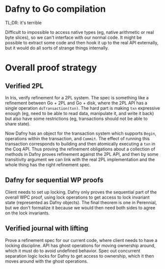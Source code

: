 # Dafny to Go compilation

TL;DR: it's terrible

Difficult to impossible to access native types (eg, native arithmetic or real
byte slices), so we can't interface with our normal code. It might be possible
to extract some code and then hook it up to the real API externally, but it
would do all sorts of strange things internally.

# Overall proof strategy

## Verified 2PL

In Iris, verify refinement for a 2PL system. The spec is something like a
refinement between Go + 2PL and Go + disk, where the 2PL API has a single
operation `doTransaction(txn)`. The hard part is making `txn` expressive enough
(eg, need to be able to read data, manipulate it, and write it back) but also
have some restrictions (eg, transactions should not be able to share state).

Now Dafny has an object for the transaction system which supports `Begin`,
operations within the transaction, and `Commit`. The effect of running this
transaction corresponds to building and then atomically executing a `txn` in the
Coq API. Thus proving the refinement obligations about a collection of methods
in Dafny proves refinement against the 2PL API, and then by some transitivity
argument we can link with the real 2PL implementation and the whole thing has
the right refinement spec.

## Dafny for sequential WP proofs

Client needs to set up locking. Dafny only proves the sequential part of the
overall WPC proof, using lock operations to get access to lock invariant state
(represented as Dafny objects). The final theorem is one in Perennial, but we
don't formalize it because we would then need both sides to agree on the lock
invariants.

## Verified journal with lifting

Prove a refinement spec for our current code, where client needs to have a
locking discipline. API has ghost operations for moving ownership around, which
it must do to avoid undefined behavior. Spec out concurrent separation logic
locks for Dafny to get access to ownership, which it then moves around with the
ghost operations.
